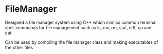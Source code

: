 # FileManager
Designed a file manager system using C++ which mimics common terminal shell commands for file management
such as ls, mv, rm, stat, diff, cp and cat.

Can be used by compiling the file manager class and making executables of the other files 
